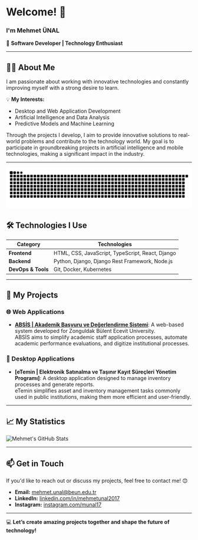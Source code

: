 


# Welcome! 👋  
### I'm **Mehmet ÜNAL**

🚀 **Software Developer | Technology Enthusiast**

---

## 🧑‍💻 **About Me**  
I am passionate about working with innovative technologies and constantly improving myself with a strong desire to learn.  

💡 **My Interests:**  
- Desktop and Web Application Development  
- Artificial Intelligence and Data Analysis  
- Predictive Models and Machine Learning  

Through the projects I develop, I aim to provide innovative solutions to real-world problems and contribute to the technology world. My goal is to participate in groundbreaking projects in artificial intelligence and mobile technologies, making a significant impact in the industry.  

---

<div align="left">
  <img src="https://raw.githubusercontent.com/SahilMehdiyev/SahilMehdiyev/output/github-snake-dark.svg" alt="snake gif" />
</div>

## 🛠️ **Technologies I Use**
| **Category**            | **Technologies**                                          |
|--------------------------|----------------------------------------------------------|
| **Frontend**             | HTML, CSS, JavaScript, TypeScript, React, Django         |
| **Backend**              | Python, Django, Django Rest Framework, Node.js           |
| **DevOps & Tools**       | Git, Docker, Kubernetes                                  |

---

## 🌟 **My Projects**
### **🌐 Web Applications**  
- **[ABSİS | Akademik Başvuru ve Değerlendirme Sistemi](https://absis.beun.edu.tr)**: A web-based system developed for Zonguldak Bülent Ecevit University.  
  ABSİS aims to simplify academic staff application processes, automate academic performance evaluations, and digitize institutional processes.
### **📱 Desktop Applications**   
- **[eTemin | Elektronik Satınalma ve Taşınır Kayıt Süreçleri Yönetim Programı]**: A desktop application designed to manage inventory processes and generate reports.  
  eTemin simplifies asset and inventory management tasks commonly used in public institutions, making them more efficient and user-friendly.

---

## 📈 **My Statistics**  
![Mehmet's GitHub Stats](https://github-readme-stats.vercel.app/api?username=mehmetunal2017&show_icons=true&theme=radical)

---

## 📫 **Get in Touch**  
If you'd like to reach out or discuss my projects, feel free to contact me! 😊  
- **Email:** [mehmet.unal@beun.edu.tr](mailto:mehmet.unal@example.com)  
- **LinkedIn:** [linkedin.com/in/mehmetunal2017](https://www.linkedin.com/in/mehmetunal2017)  
- **Instagram:** [instagram.com/munal17](https://instagram.com/munal17)

---

💻 **Let’s create amazing projects together and shape the future of technology!**
